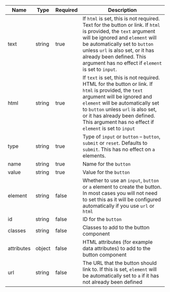 | Name       | Type   | Required | Description                                                                                                                                                                                                                                                                                               |
| ---------- | ------ | -------- | --------------------------------------------------------------------------------------------------------------------------------------------------------------------------------------------------------------------------------------------------------------------------------------------------------- |
| text       | string | true     | If `html` is set, this is not required. Text for the button or link. If `html` is provided, the `text` argument will be ignored and `element` will be automatically set to `button` unless `url` is also set, or it has already been defined. This argument has no effect if `element` is set to `input`. |
| html       | string | true     | If `text` is set, this is not required. HTML for the button or link. If `html` is provided, the `text` argument will be ignored and `element` will be automatically set to `button` unless `url` is also set, or it has already been defined. This argument has no effect if `element` is set to `input`  |
| type       | string | true     | Type of `input` or `button` – `button`, `submit` or `reset`. Defaults to `submit`. This has no effect on `a` elements.                                                                                                                                                                                    |
| name       | string | true     | Name for the `button`                                                                                                                                                                                                                                                                                     |
| value      | string | true     | Value for the `button`                                                                                                                                                                                                                                                                                    |
| element    | string | false    | Whether to use an `input`, `button` or `a` element to create the button. In most cases you will not need to set this as it will be configured automatically if you use `url` or `html`                                                                                                                    |
| id         | string | false    | ID for the `button`                                                                                                                                                                                                                                                                                       |
| classes    | string | false    | Classes to add to the button component                                                                                                                                                                                                                                                                    |
| attributes | object | false    | HTML attributes (for example data attributes) to add to the button component                                                                                                                                                                                                                              |
| url        | string | false    | The URL that the button should link to. If this is set, `element` will be automatically set to `a` if it has not already been defined                                                                                                                                                                     |
